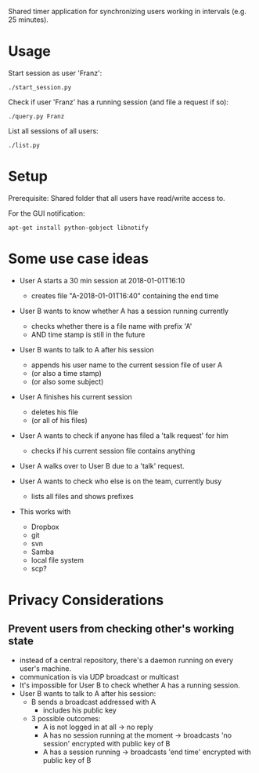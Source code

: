 Shared timer application for synchronizing users working in intervals (e.g. 25 minutes).

# Usage

Start session as user 'Franz':
```
./start_session.py
```

Check if user 'Franz' has a running session (and file a request if so):
```
./query.py Franz
```

List all sessions of all users:
```
./list.py
```

# Setup
Prerequisite:
Shared folder that all users have read/write access to.

For the GUI notification:
```
apt-get install python-gobject libnotify
```

# Some use case ideas
- User A starts a 30 min session at 2018-01-01T16:10
	- creates file "A-2018-01-01T16:40" containing the end time

- User B wants to know whether A has a session running currently
	- checks whether there is a file name with prefix 'A'
	- AND time stamp is still in the future

- User B wants to talk to A after his session
	- appends his user name to the current session file of user A
	- (or also a time stamp)
	- (or also some subject)

- User A finishes his current session
	- deletes his file
	- (or all of his files)

- User A wants to check if anyone has filed a 'talk request' for him
	- checks if his current session file contains anything

- User A walks over to User B due to a 'talk' request.

- User A wants to check who else is on the team, currently busy
	- lists all files and shows prefixes

- This works with
	- Dropbox
	- git
	- svn
	- Samba
	- local file system
	- scp?

# Privacy Considerations
## Prevent users from checking other's working state
- instead of a central repository, there's a daemon running on every user's machine.
- communication is via UDP broadcast or multicast
- It's impossible for User B to check whether A has a running session.
- User B wants to talk to A after his session:
	- B sends a broadcast addressed with A
		- includes his public key
	- 3 possible outcomes:
		- A is not logged in at all -> no reply
		- A has no session running at the moment -> broadcasts 'no session' encrypted with public key of B
		- A has a session running -> broadcasts 'end time' encrypted with public key of B

